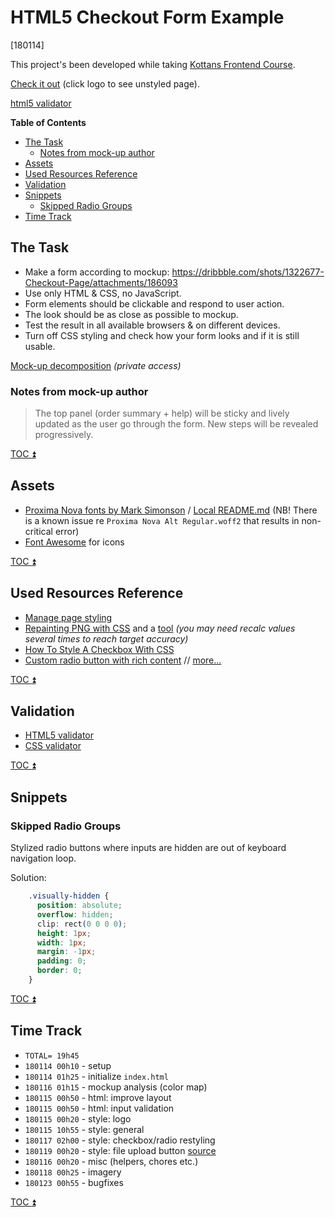 # HTML5 Checkout Form Example

[180114]

This project's been developed while taking
[Kottans Frontend Course](https://github.com/kottans/frontend).

[Check it out](https://kottans-frontend-2018.github.io/assignments_OleksiyRudenko/task_11/index.html)
(click logo to see unstyled page).

[html5 validator](https://validator.w3.org/nu/?doc=https%3A%2F%2Fkottans-frontend-2018.github.io%2Fassignments_OleksiyRudenko%2Ftask_11%2Findex.html)

<!-- START doctoc generated TOC please keep comment here to allow auto update -->
<!-- DON'T EDIT THIS SECTION, INSTEAD RE-RUN doctoc TO UPDATE -->
**Table of Contents**  

- [The Task](#the-task)
  - [Notes from mock-up author](#notes-from-mock-up-author)
- [Assets](#assets)
- [Used Resources Reference](#used-resources-reference)
- [Validation](#validation)
- [Snippets](#snippets)
  - [Skipped Radio Groups](#skipped-radio-groups)
- [Time Track](#time-track)

<!-- END doctoc generated TOC please keep comment here to allow auto update -->

## The Task

 * Make a form according to mockup: 
   https://dribbble.com/shots/1322677-Checkout-Page/attachments/186093
 * Use only HTML & CSS, no JavaScript.  
 * Form elements should be clickable and respond to user action.  
 * The look should be as close as possible to mockup.  
 * Test the result in all available browsers & on different devices.  
 * Turn off CSS styling and check how your form looks and 
   if it is still usable.
 
 [Mock-up decomposition](https://docs.google.com/presentation/d/1HmaVJSr-67Eu3OBkawoHJ112bMO5kv3B65d6eCb3Wlk/edit#slide=id.g2ee63ceef6_0_5)
 _(private access)_
 
### Notes from mock-up author
 
 > The top panel (order summary + help) will be sticky and lively
 updated as the user go through the form. New steps will be 
 revealed progressively.
 
[TOC :arrow_double_up: ](#table-of-contents)
 
## Assets
 
 * [Proxima Nova fonts by Mark Simonson](https://github.com/elliakou/proxima-nova-web-fonts) /
   [Local README.md](fonts/proxima-nova/README.md) (NB! There is a known issue re
   `Proxima Nova Alt Regular.woff2` that results in non-critical error)
 * [Font Awesome](https://fontawesome.com/how-to-use/web-fonts-with-css)
   for icons
   
[TOC :arrow_double_up: ](#table-of-contents)

## Used Resources Reference

 * [Manage page styling](https://guides.codechewing.com/js/disable-enable-stylesheet-javascript)
 * [Repainting PNG with CSS](https://stackoverflow.com/questions/7415872/change-color-of-png-image-via-css/39796437)
   and a [tool](https://codepen.io/sosuke/pen/Pjoqqp) _(you may need recalc values several times to reach target accuracy)_
 * [How To Style A Checkbox With CSS](https://paulund.co.uk/style-checkboxes-with-css)
 * [Custom radio button with rich content](https://codepen.io/adamstuartclark/pen/pbYVYR) 
   // [more...](http://freefrontend.com/css-radio-buttons/) 

[TOC :arrow_double_up: ](#table-of-contents)  
    
## Validation

 * [HTML5 validator](https://html5.validator.nu/?doc=https%3A%2F%2Foleksiyrudenko.github.io%2Fhtml5-checkout-form%2Findex.html&showimagereport=yes&showsource=yes)
 * [CSS validator](https://jigsaw.w3.org/css-validator/validator?uri=https%3A%2F%2Foleksiyrudenko.github.io%2Fhtml5-checkout-form%2Findex.html&profile=css3svg&usermedium=all&warning=1&vextwarning=&lang=en)

[TOC :arrow_double_up: ](#table-of-contents)  

## Snippets

### Skipped Radio Groups

Stylized radio buttons where inputs
are hidden are out of keyboard
navigation loop.

Solution:
```css
    .visually-hidden {
      position: absolute;
      overflow: hidden;
      clip: rect(0 0 0 0);
      height: 1px;
      width: 1px;
      margin: -1px;
      padding: 0;
      border: 0;
    }
```

[TOC :arrow_double_up: ](#table-of-contents)

## Time Track

 * `TOTAL= 19h45`
 * `180114 00h10` - setup
 * `180114 01h25` - initialize `index.html`
 * `180116 01h15` - mockup analysis (color map)
 * `180115 00h50` - html: improve layout
 * `180115 00h50` - html: input validation
 * `180115 00h20` - style: logo
 * `180115 10h55` - style: general
 * `180117 02h00` - style: checkbox/radio restyling
 * `180119 00h20` - style: file upload button
    [source](https://codepen.io/OleksiyRudenko/pen/XVoVLe)
 * `180116 00h20` - misc (helpers, chores etc.) 
 * `180118 00h25` - imagery
 * `180123 00h55` - bugfixes

[TOC :arrow_double_up: ](#table-of-contents)
